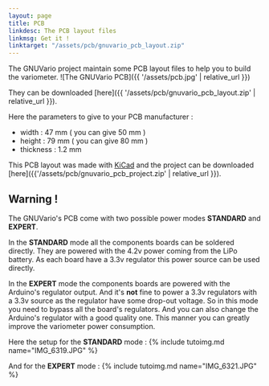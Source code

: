 ```yaml
---
layout: page
title: PCB
linkdesc: The PCB layout files
linkmsg: Get it !
linktarget: "/assets/pcb/gnuvario_pcb_layout.zip"
---
```

The GNUVario project maintain some PCB layout files to help you to build the variometer.
![The GNUVario PCB]({{ '/assets/pcb.jpg' | relative_url }})

They can be downloaded [here]({{ '/assets/pcb/gnuvario_pcb_layout.zip' | relative_url }}).

Here the parameters to give to your PCB manufacturer :
* width : 47 mm ( you can give 50 mm )
* height : 79 mm ( you can give 80 mm )
* thickness : 1.2 mm

This PCB layout was made with [KiCad](http://kicad-pcb.org/) and the project can be downloaded [here]({{'/assets/pcb/gnuvario_pcb_project.zip' | relative_url }}).

Warning !
---------

The GNUVario's PCB come with two possible power modes **STANDARD** and **EXPERT**.

In the **STANDARD** mode all the components boards can be soldered directly. They are powered with the 4.2v power coming from the LiPo battery. As each board have a 3.3v regulator this power source can be used directly.

In the **EXPERT** mode the components boards are powered with the Arduino's regulator output. And it's **not** fine to power a 3.3v regulators with a 3.3v source as the regulator have some drop-out voltage. So in this mode you need to bypass all the board's regulators. And you can also change the Arduino's regulator with a good quality one. This manner you can greatly improve the variometer power consumption.

Here the setup for the **STANDARD** mode :
{% include tutoimg.md name="IMG_6319.JPG" %}

And for the **EXPERT** mode :
{% include tutoimg.md name="IMG_6321.JPG" %}



